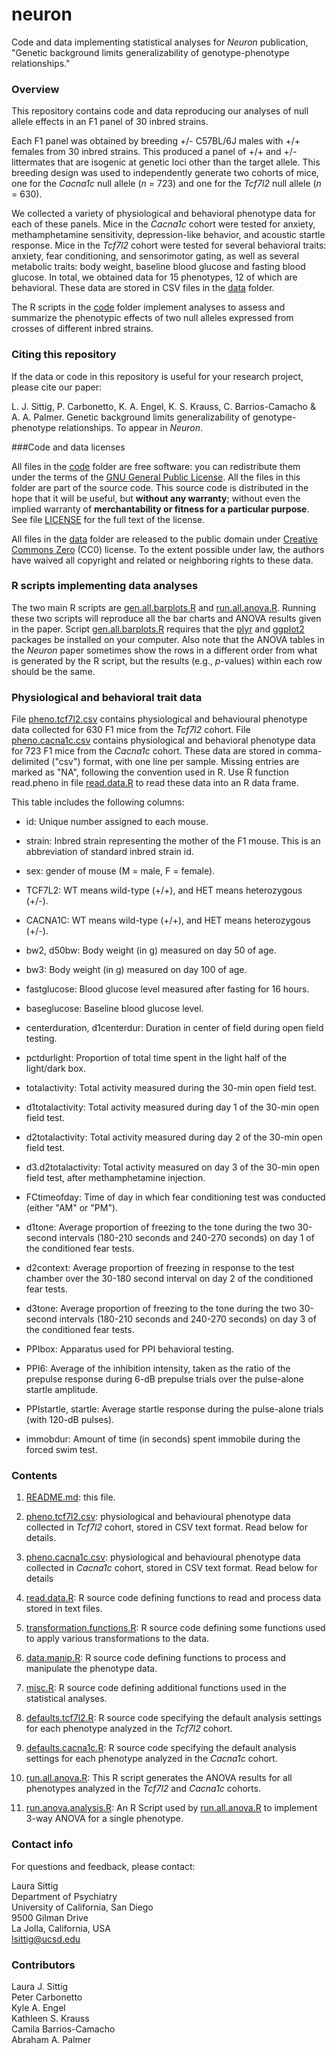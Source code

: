 # neuron

Code and data implementing statistical analyses for *Neuron*
publication, "Genetic background limits generalizability of
genotype-phenotype relationships."

### Overview

This repository contains code and data reproducing our analyses of
null allele effects in an F1 panel of 30 inbred strains.

Each F1 panel was obtained by breeding +/- C57BL/6J males with +/+
females from 30 inbred strains. This produced a panel of +/+ and +/-
littermates that are isogenic at genetic loci other than the target
allele. This breeding design was used to independently generate two
cohorts of mice, one for the *Cacna1c* null allele (*n* = 723) and one
for the *Tcf7l2* null allele (*n* = 630).

We collected a variety of physiological and behavioral phenotype data
for each of these panels. Mice in the *Cacna1c* cohort were tested for
anxiety, methamphetamine sensitivity, depression-like behavior, and
acoustic startle response. Mice in the *Tcf7l2* cohort were tested for
several behavioral traits: anxiety, fear conditioning, and
sensorimotor gating, as well as several metabolic traits: body weight,
baseline blood glucose and fasting blood glucose. In total, we
obtained data for 15 phenotypes, 12 of which are behavioral. These
data are stored in CSV files in the [data](data) folder.

The R scripts in the [code](code) folder implement analyses to assess
and summarize the phenotypic effects of two null alleles expressed
from crosses of different inbred strains.

### Citing this repository

If the data or code in this repository is useful for your research
project, please cite our paper:

L. J. Sittig, P. Carbonetto, K. A. Engel, K. S. Krauss, C.
Barrios-Camacho & A. A. Palmer. Genetic background limits
generalizability of genotype-phenotype relationships. To appear in
*Neuron*.

###Code and data licenses

All files in the [code](code) folder are free software: you can
redistribute them under the terms of the
[GNU General Public License](http://www.gnu.org/licenses/gpl.html). All
the files in this folder are part of the source code. This source code
is distributed in the hope that it will be useful, but **without any
warranty**; without even the implied warranty of **merchantability or
fitness for a particular purpose**. See file [LICENSE](code/LICENSE)
for the full text of the license.

All files in the [data](data) folder are released to the public domain
under
[Creative Commons Zero](http://creativecommons.org/publicdomain/zero/1.0)
(CC0) license. To the extent possible under law, the authors have
waived all copyright and related or neighboring rights to these data.

### R scripts implementing data analyses

The two main R scripts are
[gen.all.barplots.R](code/gen.all.barplots.R) and
[run.all.anova.R](code/run.all.anova.R). Running these two scripts
will reproduce all the bar charts and ANOVA results given in the
paper. Script [gen.all.barplots.R](code/gen.all.barplots.R) requires
that the [plyr](http://plyr.had.co.nz) and
[ggplot2](http://ggplot2.org) packages be installed on your
computer. Also note that the ANOVA tables in the *Neuron* paper
sometimes show the rows in a different order from what is generated by
the R script, but the results (e.g., *p*-values) within each row
should be the same.

### Physiological and behavioral trait data

File [pheno.tcf7l2.csv](data/pheno.tcf7l2.csv) contains physiological
and behavioural phenotype data collected for 630 F1 mice from the
*Tcf7l2* cohort. File [pheno.cacna1c.csv](data/pheno.cacna1c.csv)
contains physiological and behavioral phenotype data for 723 F1 mice
from the *Cacna1c* cohort. These data are stored in comma-delimited
("csv") format, with one line per sample. Missing entries are marked
as "NA", following the convention used in R. Use R function read.pheno
in file [read.data.R](code/read.data.R) to read these data into an R
data frame.

This table includes the following columns:

+ id: Unique number assigned to each mouse.

+ strain: Inbred strain representing the mother of the F1 mouse. This
is an abbreviation of standard inbred strain id.

+ sex: gender of mouse (M = male, F = female).

+ TCF7L2: WT means wild-type (+/+), and HET means heterozygous (+/-).

+ CACNA1C: WT means wild-type (+/+), and HET means heterozygous (+/-).

+ bw2, d50bw: Body weight (in g) measured on day 50 of age.

+ bw3: Body weight (in g) measured on day 100 of age.

+ fastglucose: Blood glucose level measured after fasting for 16 hours.

+ baseglucose: Baseline blood glucose level.

+ centerduration, d1centerdur: Duration in center of field during open
field testing.

+ pctdurlight: Proportion of total time spent in the light half of the
light/dark box.

+ totalactivity: Total activity measured during the 30-min open field
test.

+ d1totalactivity: Total activity measured during day 1 of the 30-min
open field test.

+ d2totalactivity: Total activity measured during day 2 of the 30-min
open field test.

+ d3.d2totalactivity: Total activity measured on day 3 of the 30-min
open field test, after methamphetamine injection.

+ FCtimeofday: Time of day in which fear conditioning test was
conducted (either "AM" or "PM").

+ d1tone: Average proportion of freezing to the tone during the two
30-second intervals (180-210 seconds and 240-270 seconds) on day 1
of the conditioned fear tests.

+ d2context: Average proportion of freezing in response to the test
chamber over the 30-180 second interval on day 2 of the conditioned
fear tests.

+ d3tone: Average proportion of freezing to the tone during the two
30-second intervals (180-210 seconds and 240-270 seconds) on day 3
of the conditioned fear tests.

+ PPIbox: Apparatus used for PPI behavioral testing.

+ PPI6: Average of the inhibition intensity, taken as the ratio of the
prepulse response during 6-dB prepulse trials over the pulse-alone
startle amplitude.

+ PPIstartle, startle: Average startle response during the pulse-alone
trials (with 120-dB pulses).

+ immobdur: Amount of time (in seconds) spent immobile during the
forced swim test.

### Contents

1. [README.md](README.md): this file.

2. [pheno.tcf7l2.csv](data/pheno.tcf7l2.csv): physiological and
behavioural phenotype data collected in *Tcf7l2* cohort, stored in CSV
text format. Read below for details.

3. [pheno.cacna1c.csv](data/pheno.cacna1c.csv): physiological and
behavioural phenotype data collected in *Cacna1c* cohort, stored in
CSV text format. Read below for details

4. [read.data.R](code/read.data.R): R source code defining functions
to read and process data stored in text files.

5. [transformation.functions.R](code/transformation.functions.R): R
source code defining some functions used to apply various
transformations to the data.

6. [data.manip.R](code/data.manip.R): R source code defining functions
to process and manipulate the phenotype data.

7. [misc.R](code/misc.R): R source code defining additional functions
used in the statistical analyses.

8. [defaults.tcf7l2.R](code/defaults.tcf7l2.R): R source code
specifying the default analysis settings for each phenotype analyzed
in the *Tcf7l2* cohort.

9. [defaults.cacna1c.R](code/defaults.cacna1c.R): R source code
specifying the default analysis settings for each phenotype analyzed
in the *Cacna1c* cohort.

10. [run.all.anova.R](code/run.all.anova.R): This R script generates
the ANOVA results for all phenotypes analyzed in the *Tcf7l2* and
*Cacna1c* cohorts.

11. [run.anova.analysis.R](code/run.anova.analysis.R): An R Script
used by [run.all.anova.R](code/run.all.anova.R) to implement 3-way
ANOVA for a single phenotype.

### Contact info

For questions and feedback, please contact:

Laura Sittig<br>
Department of Psychiatry<br>
University of California, San Diego<br>
9500 Gilman Drive<br>
La Jolla, California, USA<br>
lsittig@ucsd.edu

### Contributors

Laura J. Sittig<br>
Peter Carbonetto<br>
Kyle A. Engel<br>
Kathleen S. Krauss<br>
Camila Barrios-Camacho<br>
Abraham A. Palmer

